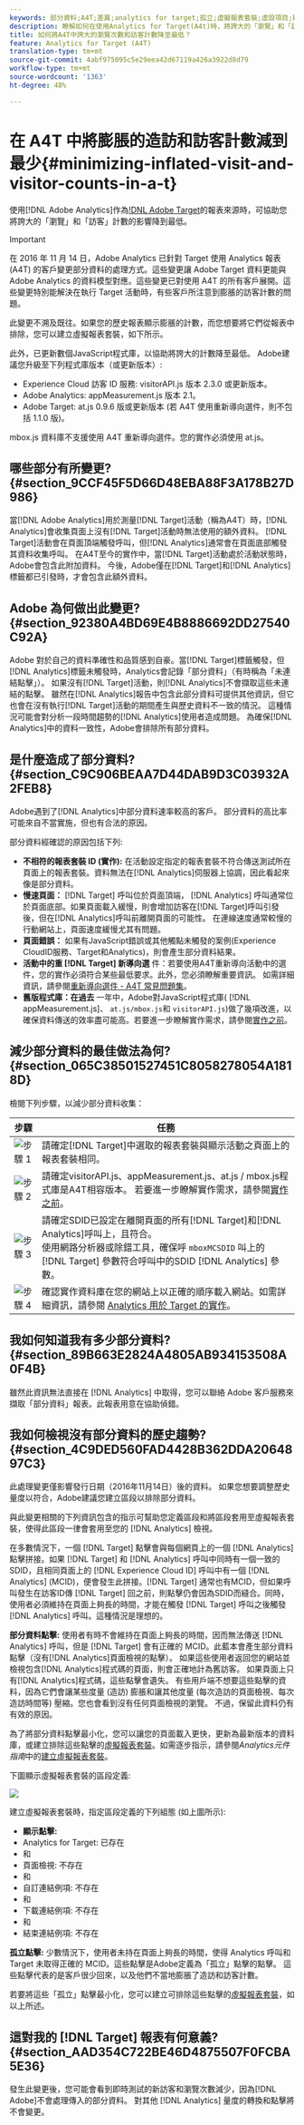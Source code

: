 ```yaml
---
keywords: 部分資料;A4T;差異;analytics for target;孤立;虛擬報表套裝;虛設項目;疑難排解;未拼接;膨脹;未指定
description: 瞭解如何在使用Analytics for Target(A4t)時，將誇大的「瀏覽」和「訪客」計數的影響降到最低。 瞭解「部分資料」是什麼，以及如何減少資料。
title: 如何將A4T中誇大的瀏覽次數和訪客計數降至最低？
feature: Analytics for Target (A4T)
translation-type: tm+mt
source-git-commit: 4abf975095c5e29eea42d67119a426a3922d8d79
workflow-type: tm+mt
source-wordcount: '1363'
ht-degree: 48%

---
```



# 在 A4T 中將膨脹的造訪和訪客計數減到最少{#minimizing-inflated-visit-and-visitor-counts-in-a-t}

使用[!DNL Adobe Analytics]作為[!DNL Adobe Target](A4T)的報表來源時，可協助您將誇大的「瀏覽」和「訪客」計數的影響降到最低。

>[!IMPORTANT]
>在 2016 年 11 月 14 日，Adobe Analytics 已針對 Target 使用 Analytics 報表 (A4T) 的客戶變更部分資料的處理方式。這些變更讓 Adobe Target 資料更能與 Adobe Analytics 的資料模型對應。這些變更已對使用 A4T 的所有客戶展開。這些變更特別能解決在執行 Target 活動時，有些客戶所注意到膨脹的訪客計數的問題。
>
>此變更不溯及既往。如果您的歷史報表顯示膨脹的計數，而您想要將它們從報表中排除，您可以建立虛擬報表套裝，如下所示。
>
>此外，已更新數個JavaScript程式庫，以協助將誇大的計數降至最低。 Adobe建議您升級至下列程式庫版本（或更新版本）:
>
>* Experience Cloud 訪客 ID 服務: visitorAPI.js 版本 2.3.0 或更新版本。
>* Adobe Analytics: appMeasurement.js 版本 2.1。
>* Adobe Target: at.js 0.9.6 版或更新版本 (若 A4T 使用重新導向選件，則不包括 1.1.0 版)。

>
>  
mbox.js 資料庫不支援使用 A4T 重新導向選件。您的實作必須使用 at.js。

## 哪些部分有所變更? {#section_9CCF45F5D66D48EBA88F3A178B27D986}

當[!DNL Adobe Analytics]用於測量[!DNL Target]活動（稱為A4T）時，[!DNL Analytics]會收集頁面上沒有[!DNL Target]活動時無法使用的額外資料。 [!DNL Target]活動會在頁面頂端觸發呼叫，但[!DNL Analytics]通常會在頁面底部觸發其資料收集呼叫。 在A4T至今的實作中，當[!DNL Target]活動處於活動狀態時，Adobe會包含此附加資料。 今後，Adobe僅在[!DNL Target]和[!DNL Analytics]標籤都已引發時，才會包含此額外資料。

## Adobe 為何做出此變更? {#section_92380A4BD69E4B8886692DD27540C92A}

Adobe 對於自己的資料準確性和品質感到自豪。當[!DNL Target]標籤觸發，但[!DNL Analytics]標籤未觸發時，Analytics會記錄「部分資料」（有時稱為「未連結點擊」）。 如果沒有[!DNL Target]活動，則[!DNL Analytics]不會擷取這些未連結的點擊。 雖然在[!DNL Analytics]報告中包含此部分資料可提供其他資訊，但它也會在沒有執行[!DNL Target]活動的期間產生與歷史資料不一致的情況。 這種情況可能會對分析一段時間趨勢的[!DNL Analytics]使用者造成問題。 為確保[!DNL Analytics]中的資料一致性，Adobe會排除所有部分資料。

## 是什麼造成了部分資料? {#section_C9C906BEAA7D44DAB9D3C03932A2FEB8}

Adobe遇到了[!DNL Analytics]中部分資料速率較高的客戶。 部分資料的高比率可能來自不當實施，但也有合法的原因。

部分資料經確認的原因包括下列:

* **不相符的報表套裝 ID (實作):** 在活動設定指定的報表套裝不符合傳送測試所在頁面上的報表套裝。資料無法在[!DNL Analytics]伺服器上協調，因此看起來像是部分資料。
* **慢速頁面：** [!DNL Target] 呼叫位於頁面頂端， [!DNL Analytics] 呼叫通常位於頁面底部。如果頁面載入緩慢，則會增加訪客在[!DNL Target]呼叫引發後，但在[!DNL Analytics]呼叫前離開頁面的可能性。 在連線速度通常較慢的行動網站上，頁面速度緩慢尤其有問題。
* **頁面錯誤：** 如果有JavaScript錯誤或其他觸點未觸發的案例(Experience CloudID服務、Target和Analytics)，則會產生部分資料結果。
* **活動中的重 [!DNL Target] 新導向選** 件：若要使用A4T重新導向活動中的選件，您的實作必須符合某些最低要求。此外，您必須瞭解重要資訊。 如需詳細資訊，請參閱[重新導向選件 - A4T 常見問題集](/help/c-integrating-target-with-mac/a4t/r-a4t-faq/a4t-faq-redirect-offers.md#section_FA9384C2AA9D41EDBCE263FFFD1D9B58)。
* **舊版程式庫：在過去** 一年中，Adobe對JavaScript程式庫( [!DNL appMeasurement.js]、 `at.js/mbox.js`和 `visitorAPI.js`)做了幾項改進，以確保資料傳送的效率盡可能高。若要進一步瞭解實作需求，請參閱[實作之前](/help/c-integrating-target-with-mac/a4t/before-implement.md#concept_046BC89C03044417A30B63CE34C22543)。

## 減少部分資料的最佳做法為何? {#section_065C38501527451C8058278054A1818D}

檢閱下列步驟，以減少部分資料收集：

| 步驟 | 任務 |
| --- | --- |
| ![步驟 1](assets/step1_icon.png) | 請確定[!DNL Target]中選取的報表套裝與顯示活動之頁面上的報表套裝相同。 |
| ![步驟 2](assets/step2_icon.png) | 請確定visitorAPI.js、appMeasurement.js、at.js / mbox.js程式庫是A4T相容版本。 若要進一步瞭解實作需求，請參閱[實作之前](/help/c-integrating-target-with-mac/a4t/before-implement.md)。 |
| ![步驟 3](assets/step3_icon.png) | 請確定SDID已設定在離開頁面的所有[!DNL Target]和[!DNL Analytics]呼叫上，且符合。<br/>使用網路分析器或除錯工具，確保呼 `mboxMCSDID` 叫上的 [!DNL Target] 參數符合呼叫中的SDID [!DNL Analytics] 參數。 |
| ![步驟 4](assets/step4_icon.png) | 確認實作資料庫在您的網站上以正確的順序載入網站。如需詳細資訊，請參閱 [Analytics 用於 Target 的實作](/help/c-integrating-target-with-mac/a4t/a4timplementation.md)。 |

## 我如何知道我有多少部分資料? {#section_89B663E2824A4805AB934153508A0F4B}

雖然此資訊無法直接在 [!DNL Analytics] 中取得，您可以聯絡 Adobe 客戶服務來擷取「部分資料」報表。此報表用意在協助偵錯。

## 我如何檢視沒有部分資料的歷史趨勢? {#section_4C9DED560FAD4428B362DDA2064897C3}

此處理變更僅影響發行日期（2016年11月14日）後的資料。 如果您想要調整歷史量度以符合，Adobe建議您建立區段以排除部分資料。

與此變更相關的下列資訊包含的指示可幫助您定義區段和將區段套用至虛擬報表套裝，使得此區段一律會套用至您的 [!DNL Analytics] 檢視。

在多數情況下，一個 [!DNL Target] 點擊會與每個網頁上的一個 [!DNL Analytics] 點擊拼接。如果 [!DNL Target] 和 [!DNL Analytics] 呼叫中同時有一個一致的 SDID，且相同頁面上的 [!DNL Experience Cloud ID] 呼叫中有一個 [!DNL Analytics] (MCID)，便會發生此拼接。[!DNL Target] 通常也有MCID，但如果呼叫發生在訪客ID傳 [!DNL Target] 回之前，則點擊仍會因為SDID而縫合。同時，使用者必須維持在頁面上夠長的時間，才能在觸發 [!DNL Target] 呼叫之後觸發 [!DNL Analytics] 呼叫。這種情況是理想的。

**部分資料點擊:** 使用者有時不會維持在頁面上夠長的時間，因而無法傳送 [!DNL Analytics] 呼叫，但是 [!DNL Target] 會有正確的 MCID。此藍本會產生部分資料點擊（沒有[!DNL Analytics]頁面檢視的點擊）。 如果這些使用者返回您的網站並檢視包含[!DNL Analytics]程式碼的頁面，則會正確地計為舊訪客。 如果頁面上只有[!DNL Analytics]程式碼，這些點擊會遺失。 有些用戶端不想要這些點擊的資料，因為它們會讓某些度量 (造訪) 膨脹和讓其他度量 (每次造訪的頁面檢視、每次造訪時間等) 壓縮。您也會看到沒有任何頁面檢視的瀏覽。 不過，保留此資料仍有有效的原因。

為了將部分資料點擊最小化，您可以讓您的頁面載入更快，更新為最新版本的資料庫，或建立排除這些點擊的[虛擬報表套裝](https://experienceleague.adobe.com/docs/analytics/components/virtual-report-suites/vrs-workflow/vrs-create.html)。如需逐步指示，請參閱&#x200B;*Analytics元件指南*&#x200B;中的[建立虛擬報表套裝](https://experienceleague.adobe.com/docs/analytics/components/virtual-report-suites/vrs-workflow/vrs-create.html)。

下圖顯示虛擬報表套裝的區段定義:

![](assets/ts_a4t.png)

建立虛擬報表套裝時，指定區段定義的下列組態 (如上圖所示):

* **顯示點擊:**
* Analytics for Target: 已存在
* 和
* 頁面檢視: 不存在
* 和
* 自訂連結例項: 不存在
* 和
* 下載連結例項: 不存在
* 和
* 結束連結例項: 不存在

**孤立點擊:** 少數情況下，使用者未持在頁面上夠長的時間，使得 Analytics 呼叫和 Target 未取得正確的 MCID。這些點擊是Adobe定義為「孤立」點擊的點擊。 這些點擊代表的是客戶很少回來，以及他們不當地膨脹了造訪和訪客計數。

若要將這些「孤立」點擊最小化，您可以建立可排除這些點擊的[虛擬報表套裝](https://experienceleague.adobe.com/docs/analytics/components/virtual-report-suites/vrs-workflow/vrs-create.html)，如以上所述。

## 這對我的 [!DNL Target] 報表有何意義? {#section_AAD354C722BE46D4875507F0FCBA5E36}

發生此變更後，您可能會看到即時測試的新訪客和瀏覽次數減少，因為[!DNL Adobe]不會處理傳入的部分資料。 對其他 [!DNL Analytics] 量度的轉換和點擊將不會變更。
